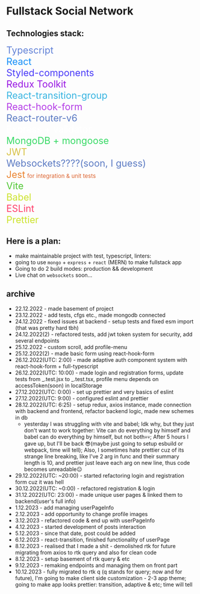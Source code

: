# Fullstack Social Network

## Technologies stack:

<div style="color:#6383d7; font-size: 25px">
Typescript
</div>
<div style="color:#148ef8; font-size: 25px">
React
</div>
<div style="color:#4a3bf8; font-size: 25px">
Styled-components
</div>
<div style="color:#9918e3; font-size: 25px">
Redux Toolkit
</div>
<div style="color:#37b4e1; font-size: 25px">
React-transition-group
</div>
<div style="color:#b43de6; font-size: 25px">
React-hook-form
</div>
<div style="color:#5c7bc3; font-size: 25px">
React-router-v6
</div>
<div style="color:#ffffff; font-size: 25px">
Express + validator
</div>
<div style="color:#3ada67; font-size: 25px">
MongoDB + mongoose
</div>
<div style="color:#d7c145; font-size: 25px">
JWT
</div>
<div style="color:#5c7bc3; font-size: 25px">
Websockets????(soon, I guess)
</div>
<span style="color:#ea8430; font-size: 25px">
Jest<span style="color:#dc6633!important; position: relative; left: 5px; color:#3A5FB4; font-size: 15px">for integration & unit tests </span>
</span>
<div style="color:#52c736; font-size: 25px">
Vite
</div>
<div style="color:#cce32e; font-size: 25px">
Babel
</div>
<div style="color:#ff416b; font-size: 25px">
ESLint
</div>
<div style="color:#cce32e; font-size: 25px">
Prettier
</div>

## Here is a plan:

- make maintainable project with test, typescript, linters:
- going to use `mongo` + `express` + `react` (MERN) to make fullstack app
- Going to do 2 build modes: production && development
- Live chat on `websockets` soon...

## archive

- 22.12.2022 - made basement of project
- 23.12.2022 - add tests, cfgs etc., made mongodb connected
- 24.12.2022 - fixed issues at backend - setup tests and fixed esm import (that was pretty hard tbh)
- 24.12.2022(2) - refactored tests, add jwt token system for security, add several endpoints
- 25.12.2022 - custom scroll, add profile-menu
- 25.12.2022(2) - made basic form using react-hook-form
- 26.12.2022(UTC: 2:00) - made adaptive auth component system with react-hook-form + full-typescript
- 26.12.2022(UTC: 10:00) - made login and registration forms, update tests from _.test.jsx to _.test.tsx, profile menu depends on accessToken(soon) in localStorage
- 27.12.2022(UTC: 0:00) - set up prettier and very basics of eslint
- 27.12.2022(UTC: 9:00) - configured eslint and prettier
- 28.12.2022(UTC: 6:25) - setup redux, axios instance, made connection with backend and frontend, refactor backend logic, made new schemes in db
  - yesterday I was struggling with vite and babel; Idk why, but they just don't want to work together: Vite can do everything by himself and babel can do everything by himself, but not both💀💀; After 5 hours I gave up, but I'll be back 😎(maybe just going to setup esbuild or webpack, time will tell); Also, I sometimes hate prettier cuz of its strange line breaking, like I've 2 arg in func and their summary length is 10, and prettier just leave each arg on new line, thus code becomes unreadable😐
- 29.12.2022(UTC: ~20:00) - started refactoring login and registration form cuz it was hell
- 30.12.2022(UTC: ~0:00) - refactored registration & login
- 31.12.2022(UTC: 23:00) - made unique user pages & linked them to backend(user's full info)
- 1.12.2023 - add managing userPageInfo
- 2.12.2023 - add opportunity to change profile images
- 3.12.2023 - refactored code & end up with userPageInfo
- 4.12.2023 - started development of posts interaction
- 5.12.2023 - since that date, post could be added
- 6.12.2023 - react-transition, finished functionality of userPage
- 8.12.2023 - realised that I made a shit - demolished rtk for future migrating from axios to rtk query and also for clean code
- 8.12.2023 - setup basement of rtk query & etc
- 9.12.2023 - remaking endpoints and managing them on front part
- 10.12.2023 - fully migrated to rtk q (q stands for query; now and for future), I'm going to make client side customization - 2-3 app theme; going to make app looks prettier: transition, adaptive & etc; time will tell  